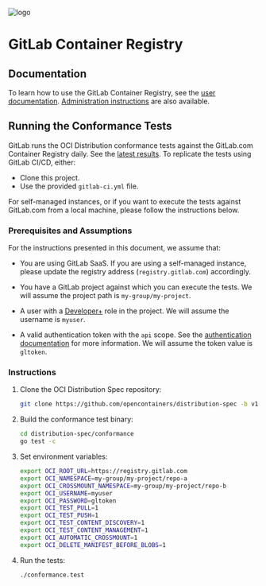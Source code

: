 ![logo](https://about.gitlab.com/images/press/logo/svg/gitlab-logo-100.svg)

# GitLab Container Registry

## Documentation

To learn how to use the GitLab Container Registry, see the [user documentation](https://docs.gitlab.com/ee/user/packages/container_registry/). [Administration instructions](https://docs.gitlab.com/ee/administration/packages/container_registry.html) are also available.

## Running the Conformance Tests

GitLab runs the OCI Distribution conformance tests against the GitLab.com Container Registry daily.
See the [latest results](https://gitlab.com/gitlab-com/registry-oci-conformance). To replicate the tests using GitLab CI/CD, either:

- Clone this project.
- Use the provided `gitlab-ci.yml` file.

For self-managed instances, or if you want to execute the tests against GitLab.com from a local machine, please follow the instructions below.

### Prerequisites and Assumptions

For the instructions presented in this document, we assume that:

- You are using GitLab SaaS. If you are using a self-managed instance, please update the registry address (`registry.gitlab.com`) accordingly.

- You have a GitLab project against which you can execute the tests. We will assume the project path is `my-group/my-project`.

- A user with a [Developer+](https://docs.gitlab.com/ee/user/permissions.html#project-members-permissions) role in the project. We will assume the username is `myuser`.

- A valid authentication token with the `api` scope. See the [authentication documentation](https://docs.gitlab.com/ee/user/packages/container_registry/authenticate_with_container_registry.html) for more information. We will assume the token value is `gltoken`.

### Instructions

1. Clone the OCI Distribution Spec repository:

   ```bash
   git clone https://github.com/opencontainers/distribution-spec -b v1.0.1
   ```

2. Build the conformance test binary:

   ```bash
   cd distribution-spec/conformance
   go test -c
   ```

3. Set environment variables:

   ```bash
   export OCI_ROOT_URL=https://registry.gitlab.com
   export OCI_NAMESPACE=my-group/my-project/repo-a
   export OCI_CROSSMOUNT_NAMESPACE=my-group/my-project/repo-b
   export OCI_USERNAME=myuser
   export OCI_PASSWORD=gltoken
   export OCI_TEST_PULL=1
   export OCI_TEST_PUSH=1
   export OCI_TEST_CONTENT_DISCOVERY=1
   export OCI_TEST_CONTENT_MANAGEMENT=1
   export OCI_AUTOMATIC_CROSSMOUNT=1
   export OCI_DELETE_MANIFEST_BEFORE_BLOBS=1
   ```

4. Run the tests:

   ```bash
   ./conformance.test
   ```
